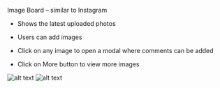 Image Board – similar to Instagram
- Shows the latest uploaded photos

- Users can add images

- Click on any image to open a modal where comments can be added

- Click on More button to view more images

![alt text](https://developer-osama.herokuapp.com/image-board1.png)
![alt text](https://developer-osama.herokuapp.com/image-board2.png)

